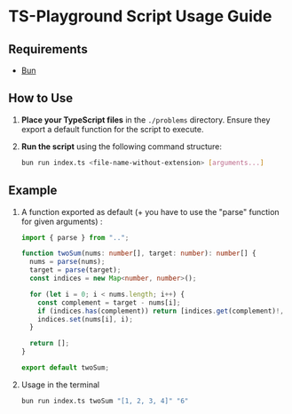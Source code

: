 # TS-Playground Script Usage Guide

## Requirements

- [Bun](https://bun.sh/)

## How to Use

1. **Place your TypeScript files** in the `./problems` directory. Ensure they export a default function for the script to execute.

2. **Run the script** using the following command structure:

   ```sh
   bun run index.ts <file-name-without-extension> [arguments...]

## Example

1. A function exported as default (+ you have to use the "parse" function for given arguments) :
    ```ts
    import { parse } from "..";

    function twoSum(nums: number[], target: number): number[] {
      nums = parse(nums);
      target = parse(target);
      const indices = new Map<number, number>();

      for (let i = 0; i < nums.length; i++) {
        const complement = target - nums[i];
        if (indices.has(complement)) return [indices.get(complement)!, i];
        indices.set(nums[i], i);
      }
    
      return [];
    }

    export default twoSum;
    

2. Usage in the terminal
   
    ```sh
    bun run index.ts twoSum "[1, 2, 3, 4]" "6"
